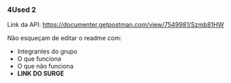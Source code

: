 ### 4Used 2

Link da API: https://documenter.getpostman.com/view/7549981/Szmb81HW

Não esqueçam de editar o readme com: 
- Integrantes do grupo
- O que funciona
- O que não funciona
- **LINK DO SURGE**
